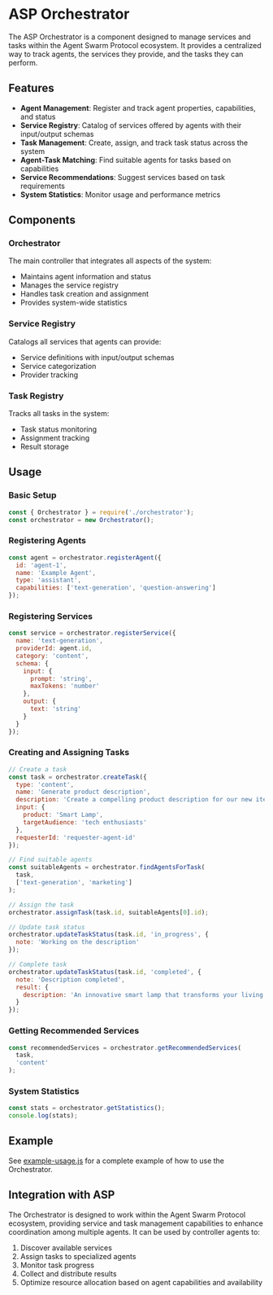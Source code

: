 # ASP Orchestrator

The ASP Orchestrator is a component designed to manage services and tasks within the Agent Swarm Protocol ecosystem. It provides a centralized way to track agents, the services they provide, and the tasks they can perform.

## Features

- **Agent Management**: Register and track agent properties, capabilities, and status
- **Service Registry**: Catalog of services offered by agents with their input/output schemas
- **Task Management**: Create, assign, and track task status across the system
- **Agent-Task Matching**: Find suitable agents for tasks based on capabilities
- **Service Recommendations**: Suggest services based on task requirements
- **System Statistics**: Monitor usage and performance metrics

## Components

### Orchestrator

The main controller that integrates all aspects of the system:

- Maintains agent information and status
- Manages the service registry
- Handles task creation and assignment
- Provides system-wide statistics

### Service Registry

Catalogs all services that agents can provide:

- Service definitions with input/output schemas
- Service categorization 
- Provider tracking

### Task Registry 

Tracks all tasks in the system:

- Task status monitoring
- Assignment tracking
- Result storage

## Usage

### Basic Setup

```javascript
const { Orchestrator } = require('./orchestrator');
const orchestrator = new Orchestrator();
```

### Registering Agents

```javascript
const agent = orchestrator.registerAgent({
  id: 'agent-1',
  name: 'Example Agent',
  type: 'assistant',
  capabilities: ['text-generation', 'question-answering']
});
```

### Registering Services

```javascript
const service = orchestrator.registerService({
  name: 'text-generation',
  providerId: agent.id,
  category: 'content',
  schema: {
    input: {
      prompt: 'string',
      maxTokens: 'number'
    },
    output: {
      text: 'string'
    }
  }
});
```

### Creating and Assigning Tasks

```javascript
// Create a task
const task = orchestrator.createTask({
  type: 'content',
  name: 'Generate product description',
  description: 'Create a compelling product description for our new item',
  input: {
    product: 'Smart Lamp',
    targetAudience: 'tech enthusiasts'
  },
  requesterId: 'requester-agent-id'
});

// Find suitable agents
const suitableAgents = orchestrator.findAgentsForTask(
  task,
  ['text-generation', 'marketing']
);

// Assign the task
orchestrator.assignTask(task.id, suitableAgents[0].id);

// Update task status
orchestrator.updateTaskStatus(task.id, 'in_progress', {
  note: 'Working on the description'
});

// Complete task
orchestrator.updateTaskStatus(task.id, 'completed', {
  note: 'Description completed',
  result: {
    description: 'An innovative smart lamp that transforms your living space...'
  }
});
```

### Getting Recommended Services

```javascript
const recommendedServices = orchestrator.getRecommendedServices(
  task,
  'content'
);
```

### System Statistics

```javascript
const stats = orchestrator.getStatistics();
console.log(stats);
```

## Example

See [example-usage.js](./example-usage.js) for a complete example of how to use the Orchestrator.

## Integration with ASP

The Orchestrator is designed to work within the Agent Swarm Protocol ecosystem, providing service and task management capabilities to enhance coordination among multiple agents. It can be used by controller agents to:

1. Discover available services
2. Assign tasks to specialized agents
3. Monitor task progress
4. Collect and distribute results
5. Optimize resource allocation based on agent capabilities and availability 